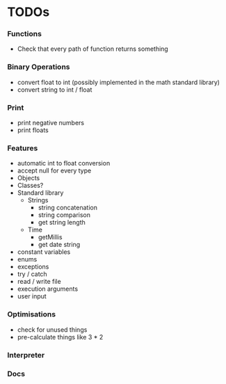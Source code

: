 # TODOs

### Functions
- Check that every path of function returns something

### Binary Operations
- convert float to int (possibly implemented in the math standard library)
- convert string to int / float

### Print
- print negative numbers
- print floats

### Features
- automatic int to float conversion
- accept null for every type
- Objects
- Classes?
- Standard library
  - Strings
    - string concatenation
    - string comparison
    - get string length
  - Time
    - getMillis
    - get date string
- constant variables
- enums
- exceptions
- try / catch
- read / write file
- execution arguments
- user input

### Optimisations
- check for unused things
- pre-calculate things like 3 * 2

### Interpreter

### Docs